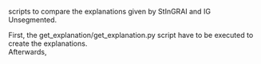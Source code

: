 scripts to compare the explanations given by StInGRAI and IG Unsegmented. 

First, the get_explanation/get_explanation.py script have to be executed to create the explanations.  
Afterwards, 